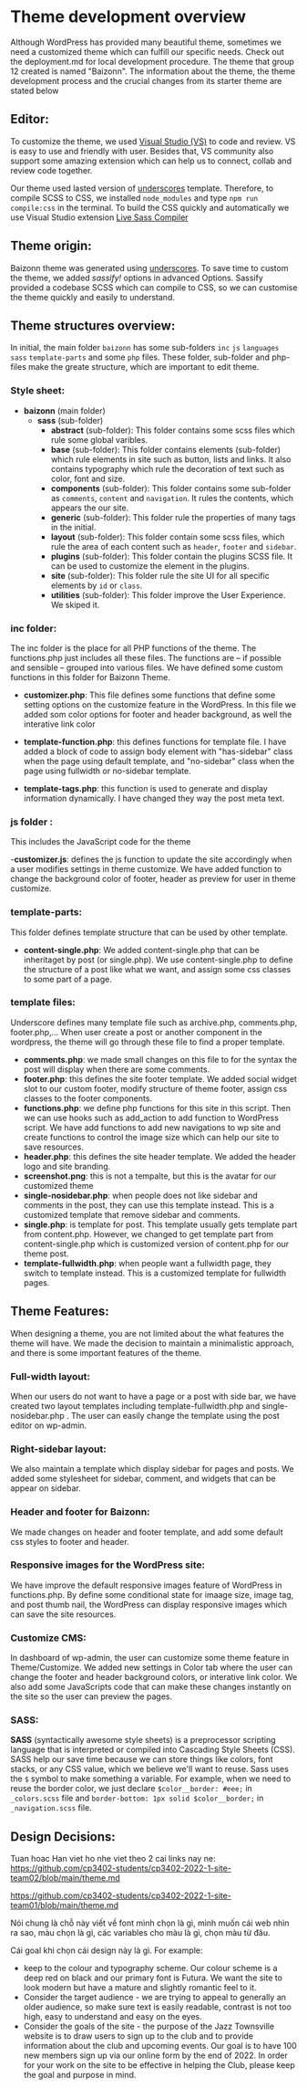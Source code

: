 # Theme development overview
Although WordPress has provided many beautiful theme, sometimes we need a customized theme which can fulfill our specific needs. Check out the deployment.md for local development procedure. The theme that group 12 created is named "Baizonn". The information about the theme, the theme development process and the crucial changes from its starter theme are stated below

## Editor: 
To customize the theme, we used [Visual Studio (VS)](https://code.visualstudio.com/) to code and review. VS is easy to use and friendly with user. Besides that, VS community also support some amazing extension which can help us to connect, collab and review code together.

Our theme used lasted version of [underscores](https://underscores.me/) template. Therefore, to compile SCSS to CSS, we installed `node_modules` and type `npm run compile:css` in the terminal. To build the CSS quickly and automatically we use Visual Studio extension [Live Sass Compiler](https://marketplace.visualstudio.com/items?itemName=glenn2223.live-sass)


## Theme origin:

Baizonn theme was generated using [underscores](https://underscores.me/). To save time to custom the theme, we added _sassify!_ options in advanced Options. Sassify provided a codebase SCSS which can compile to CSS, so we can customise the theme quickly and easily to understand.

## Theme structures overview:

In initial, the main folder `baizonn` has some sub-folders `inc` `js` `languages` `sass` `template-parts` and some `php` files. These folder, sub-folder and php-files make the greate structure, which are important to edit theme. 

### Style sheet:

- **baizonn** (main folder)
  - **sass** (sub-folder)
    - **abstract** (sub-folder): This folder contains some scss files which rule some global varibles. 
    - **base** (sub-folder): This folder contains elements (sub-folder) which rule elements in site such as button, lists and links. It also contains typography which rule the decoration of text such as color, font and size.
    - **components** (sub-folder): This folder contains some sub-folder as `comments`, `content` and `navigation`. It rules the contents, which appears the our site.
    - **generic** (sub-folder): This folder rule the properties of many tags in the initial.
    - **layout** (sub-folder): This folder contain some scss files, which rule the area of each content such as `header`, `footer` and `sidebar`.
    - **plugins** (sub-folder): This folder contain the plugins SCSS file. It can be used to customize the element in the plugins.
    - **site** (sub-folder): This folder rule the site UI for all specific elements by `id` or `class`.  
    - **utilities** (sub-folder): This folder improve the User Experience. We skiped it.



### inc folder:
The inc folder is the place for all PHP functions of the theme. The functions.php just includes all these files. The functions are – if possible and sensible – grouped into various files. We have defined some custom functions in this folder for Baizonn Theme.

- **customizer.php**: This file defines some functions that define some setting options on the customize feature in the WordPress. In this file we added som color options for footer and header background, as well the  interative link color

- **template-function.php**: this defines functions for template file. I have added a block of code to assign body element with "has-sidebar" class when the page using default template, and "no-sidebar" class when the page using fullwidth or no-sidebar template.

- **template-tags.php**: this function is used to generate and display information dynamically. I have changed they way the post meta text.

### js folder : 
This includes the JavaScript code for the theme

-**customizer.js**: defines the js function to update the site accordingly when a user modifies settings in theme customize. We have added function to change the background color of footer, header as preview for user in theme customize.

### template-parts: 
This folder defines template structure that can be used by other template. 
- **content-single.php**: We added content-single.php that can be inheritaget by post (or single.php). We use content-single.php to define the structure of a post like what we want, and assign some css classes to some part of a page.

### template files:
Underscore defines many template file such as archive.php, comments.php, footer.php,... When user create a post or another component in the wordpress, the theme will go through these file to find a proper template. 
- **comments.php**: we made small changes on this file to for the syntax the post will display when there are some comments.
- **footer.php**: this defines the site footer template. We added social widget slot to our custom footer, modify structure of theme footer, assign css classes to the footer components.
- **functions.php**: we define php functions for this site in this script. Then we can use hooks such as add_action to add function to WordPress script. We have add functions to add new navigations to wp site and create functions to control the image size which can help our site to save resources.
- **header.php**: this defines the site header template. We added the header logo and site branding.
- **screenshot.png**: this is not a tempalte, but this is the avatar for our customized theme
- **single-nosidebar.php**: when people does not like sidebar and comments in the post, they can use this template instead. This is a customized template that remove sidebar and comments.
- **single.php**: is template for post. This template usually gets template part from content.php. However, we changed to get template part from content-single.php which is customized version of content.php for our theme post.
- **template-fullwidth.php**: when people want a fullwidth page, they switch to template instead. This is a customized template for fullwidth pages.

## Theme Features:
When designing a theme, you are not limited about the what features the theme will have. We made the decision to maintain a minimalistic approach, and there is some important features of the theme.

### Full-width layout:
When our users do not want to have a page or a post with side bar, we have created two layout templates including template-fullwidth.php and single-nosidebar.php . The user can easily change the template using the post editor on wp-admin.

### Right-sidebar layout:
We also maintain a template which display sidebar for pages and posts. We added some stylesheet for sidebar, comment, and widgets that can be appear on sidebar.

### Header and footer for Baizonn:
We made changes on header and footer template, and add some default css styles to footer and header.

### Responsive images for the WordPress site:
We have improve the default responsive images feature of WordPress in functions.php. By define some conditional state for imaage size, image tag, and post thumb nail, the WordPress can display responsive images which can save the site resources.

### Customize CMS:
In dashboard of wp-admin, the user can customize some theme feature in Theme/Customize. We added new settings in Color tab where the user can change the footer and header background colors, or interative link color. We also add some JavaScripts code that can make these changes instantly on the site so the user can preview the pages.

### SASS:

**SASS** (syntactically awesome style sheets) is a preprocessor scripting language that is interpreted or compiled into Cascading Style Sheets (CSS). SASS help our save time because we can store things like colors, font stacks, or any CSS value, which we believe we'll want to reuse. Sass uses the `$` symbol to make something a variable. For example, when we need to reuse the border color, we just declare `$color__border: #eee;` in `_colors.scss` file and `border-bottom: 1px solid $color__border;` in `_navigation.scss` file.

## Design Decisions:

Tuan hoac Han viet ho nhe  viet theo 2 cai links nay ne:
https://github.com/cp3402-students/cp3402-2022-1-site-team02/blob/main/theme.md  

https://github.com/cp3402-students/cp3402-2022-1-site-team01/blob/main/theme.md

Nói chung là chỗ này viết về font mình chọn là gì, mình muốn cái web nhìn ra sao, màu chọn là gì, các variables cho màu là gì, chọn màu từ đâu.

Cái goal khi chọn cái design này là gì. 
For example:
- keep to the colour and typography scheme. Our colour scheme is a deep red on black and our primary font is Futura. We want the site to look modern but have a mature and slightly romantic feel to it.
- Consider the target audience - we are trying to appeal to generally an older audience, so make sure text is easily readable, contrast is not too high, easy to understand and easy on the eyes.
- Consider the goals of the site - the purpose of the Jazz Townsville website is to draw users to sign up to the club and to provide information about the club and upcoming events. Our goal is to have 100 new members sign up via our online form by the end of 2022. In order for your work on the site to be effective in helping the Club, please keep the goal and purpose in mind.
